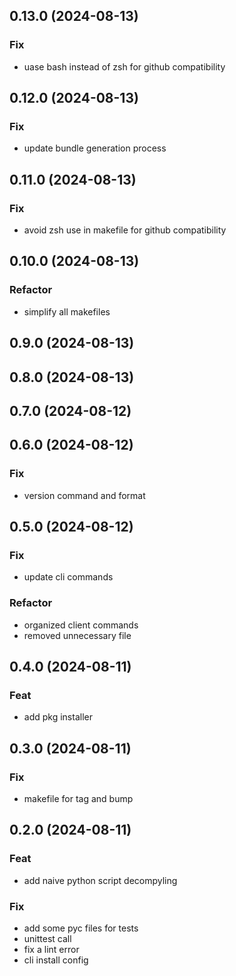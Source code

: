 ## 0.13.0 (2024-08-13)

### Fix

-  uase bash instead of zsh for github compatibility

## 0.12.0 (2024-08-13)

### Fix

- update bundle generation process

## 0.11.0 (2024-08-13)

### Fix

- avoid zsh use in makefile for github compatibility

## 0.10.0 (2024-08-13)

### Refactor

- simplify all makefiles

## 0.9.0 (2024-08-13)

## 0.8.0 (2024-08-13)

## 0.7.0 (2024-08-12)

## 0.6.0 (2024-08-12)

### Fix

- version command and format

## 0.5.0 (2024-08-12)

### Fix

- update cli commands

### Refactor

- organized client commands
- removed unnecessary file

## 0.4.0 (2024-08-11)

### Feat

- add pkg installer

## 0.3.0 (2024-08-11)

### Fix

- makefile for tag and bump

## 0.2.0 (2024-08-11)

### Feat

- add naive python script decompyling

### Fix

- add some pyc files for tests
- unittest call
- fix a lint error
- cli install config
